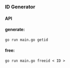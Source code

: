### ID Generator

#### API

#### generate:
```
go run main.go getid
```

#### free:
```
go run main.go freeid < ID >
```